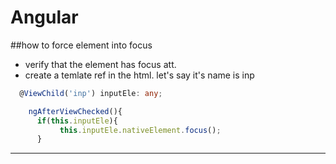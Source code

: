 # Angular

##how to force element into focus
- verify that the element has focus att. 
- create a temlate ref in the html. let's say it's name is inp
```ts
  @ViewChild('inp') inputEle: any; 

    ngAfterViewChecked(){
      if(this.inputEle){
           this.inputEle.nativeElement.focus();
      }
```
----------------------------------
